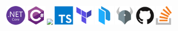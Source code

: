 <!--### Hi there 👋-->

<img src="https://raw.githubusercontent.com/devicons/devicon/master/icons/dotnetcore/dotnetcore-original.svg" height="50px" class="display=inline;" class="display=inline;">
<img src="https://raw.githubusercontent.com/devicons/devicon/master/icons/csharp/csharp-original.svg" height="50px" class="display=inline;">
<img src="https://raw.githubusercontent.com/PowerShell/PowerShell/master/assets/ps_black_64.svg" height="50px" class="display=inline;">
<img src="https://raw.githubusercontent.com/devicons/devicon/master/icons/typescript/typescript-original.svg" height="50px" class="display=inline;">
<img src="https://raw.githubusercontent.com/devicons/devicon/master/icons/terraform/terraform-original.svg" height="50px" class="display=inline;">
<img src="https://raw.githubusercontent.com/devicons/devicon/master/icons/packer/packer-original.svg" height="50px" class="display=inline;">
<img src="https://raw.githubusercontent.com/open-policy-agent/opa/main/logo/logo.svg" height="50px" class="display=inline;">
<img src="https://raw.githubusercontent.com/devicons/devicon/master/icons/github/github-original.svg" height="50px" class="display=inline;">
<img src="./images/stackoverflow-original.svg" height="50px" class="display=inline;">

<!--
**SignalRichard/SignalRichard** is a ✨ _special_ ✨ repository because its `README.md` (this file) appears on your GitHub profile.

Here are some ideas to get you started:

- 🔭 I’m currently working on ...
- 🌱 I’m currently learning ...
- 👯 I’m looking to collaborate on ...
- 🤔 I’m looking for help with ...
- 💬 Ask me about ...
- 📫 How to reach me: ...
- 😄 Pronouns: ...
- ⚡ Fun fact: ...
-->
